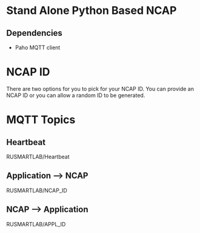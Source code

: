 # Stand Alone Python Based NCAP

## Dependencies
- Paho MQTT client

# NCAP ID
There are two options for you to pick for your NCAP ID. You can provide an NCAP ID or you can allow a random ID to be generated.

# MQTT Topics
## Heartbeat
RUSMARTLAB/Heartbeat
## Application --> NCAP
RUSMARTLAB/NCAP_ID
## NCAP --> Application
RUSMARTLAB/APPL_ID
